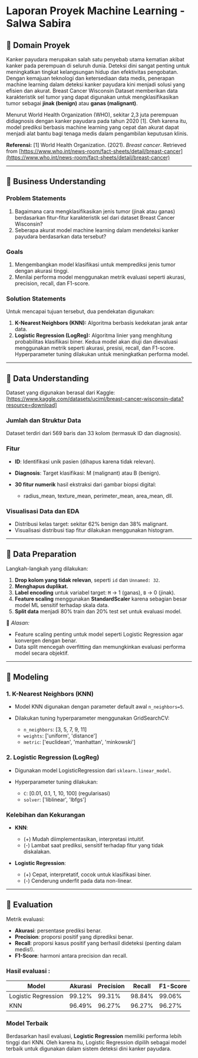 # Laporan Proyek Machine Learning - Salwa Sabira

## 📌 Domain Proyek

Kanker payudara merupakan salah satu penyebab utama kematian akibat kanker pada perempuan di seluruh dunia. Deteksi dini sangat penting untuk meningkatkan tingkat kelangsungan hidup dan efektivitas pengobatan. Dengan kemajuan teknologi dan ketersediaan data medis, penerapan machine learning dalam deteksi kanker payudara kini menjadi solusi yang efisien dan akurat. Breast Cancer Wisconsin Dataset memberikan data karakteristik sel tumor yang dapat digunakan untuk mengklasifikasikan tumor sebagai **jinak (benign)** atau **ganas (malignant)**.

Menurut World Health Organization (WHO), sekitar 2,3 juta perempuan didiagnosis dengan kanker payudara pada tahun 2020 \[1]. Oleh karena itu, model prediksi berbasis machine learning yang cepat dan akurat dapat menjadi alat bantu bagi tenaga medis dalam pengambilan keputusan klinis.

**Referensi:**
\[1] World Health Organization. (2021). *Breast cancer*. Retrieved from [https://www.who.int/news-room/fact-sheets/detail/breast-cancer](https://www.who.int/news-room/fact-sheets/detail/breast-cancer)

---

## 📌 Business Understanding

### Problem Statements

1. Bagaimana cara mengklasifikasikan jenis tumor (jinak atau ganas) berdasarkan fitur-fitur karakteristik sel dari dataset Breast Cancer Wisconsin?
2. Seberapa akurat model machine learning dalam mendeteksi kanker payudara berdasarkan data tersebut?

### Goals

1. Mengembangkan model klasifikasi untuk memprediksi jenis tumor dengan akurasi tinggi.
2. Menilai performa model menggunakan metrik evaluasi seperti akurasi, precision, recall, dan F1-score.

### Solution Statements
Untuk mencapai tujuan tersebut, dua pendekatan digunakan:
1. **K-Nearest Neighbors (KNN):** Algoritma berbasis kedekatan jarak antar data.
2. **Logistic Regression (LogReg):** Algoritma linier yang menghitung probabilitas klasifikasi biner.
Kedua model akan diuji dan dievaluasi menggunakan metrik seperti akurasi, presisi, recall, dan F1-score. Hyperparameter tuning dilakukan untuk meningkatkan performa model.

---

## 📌 Data Understanding

Dataset yang digunakan berasal dari Kaggle: [https://www.kaggle.com/datasets/uciml/breast-cancer-wisconsin-data?resource=download]

### **Jumlah dan Struktur Data**

Dataset terdiri dari 569 baris dan 33 kolom (termasuk ID dan diagnosis).

### **Fitur**

* **ID**: Identifikasi unik pasien (dihapus karena tidak relevan).
* **Diagnosis**: Target klasifikasi: M (malignant) atau B (benign).
* **30 fitur numerik** hasil ekstraksi dari gambar biopsi digital:

  * radius\_mean, texture\_mean, perimeter\_mean, area\_mean, dll.

### **Visualisasi Data dan EDA**

* Distribusi kelas target: sekitar 62% benign dan 38% malignant.
* Visualisasi distribusi tiap fitur dilakukan menggunakan histogram.

---

## 📌 Data Preparation

Langkah-langkah yang dilakukan:

1. **Drop kolom yang tidak relevan**, seperti `id` dan `Unnamed: 32`.
2. **Menghapus duplikat.**
3. **Label encoding** untuk variabel target: `M` → 1 (ganas), `B` → 0 (jinak).
4. **Feature scaling** menggunakan **StandardScaler** karena sebagian besar model ML sensitif terhadap skala data.
5. **Split data** menjadi 80% train dan 20% test set untuk evaluasi model.

📌 *Alasan:*
* Feature scaling penting untuk model seperti Logistic Regression agar konvergen dengan benar.
* Data split mencegah overfitting dan memungkinkan evaluasi performa model secara objektif.

---

## 📌 Modeling

### **1. K-Nearest Neighbors (KNN)**

* Model KNN digunakan dengan parameter default awal `n_neighbors=5`.
* Dilakukan tuning hyperparameter menggunakan GridSearchCV:

  * `n_neighbors`: \[3, 5, 7, 9, 11]
  * `weights`: \['uniform', 'distance']
  * `metric`: \['euclidean', 'manhattan', 'minkowski']

### **2. Logistic Regression (LogReg)**

* Digunakan model LogisticRegression dari `sklearn.linear_model`.
* Hyperparameter tuning dilakukan:

  * `C`: \[0.01, 0.1, 1, 10, 100] (regularisasi)
  * `solver`: \['liblinear', 'lbfgs']

### **Kelebihan dan Kekurangan**

* **KNN**:

  * (+) Mudah diimplementasikan, interpretasi intuitif.
  * (-) Lambat saat prediksi, sensitif terhadap fitur yang tidak diskalakan.
* **Logistic Regression**:

  * (+) Cepat, interpretatif, cocok untuk klasifikasi biner.
  * (-) Cenderung underfit pada data non-linear.

---

## 📌 Evaluation

Metrik evaluasi:

* **Akurasi**: persentase prediksi benar.
* **Precision**: proporsi positif yang diprediksi benar.
* **Recall**: proporsi kasus positif yang berhasil dideteksi (penting dalam medis!).
* **F1-Score**: harmoni antara precision dan recall.

### Hasil evaluasi :

| Model               | Akurasi  | Precision | Recall  | F1-Score  |
| ------------------- | -------  | --------- | ------  | --------  |
| Logistic Regression | 99.12%   | 99.31%    | 98.84%  | 99.06%    |
|KNN                  | 96.49%   | 96.27%    | 96.27%  | 96.27%    |

### **Model Terbaik**

Berdasarkan hasil evaluasi, **Logistic Regression** memiliki performa lebih tinggi dari KNN. Oleh karena itu, Logistic Regression dipilih sebagai model terbaik untuk digunakan dalam sistem deteksi dini kanker payudara.

